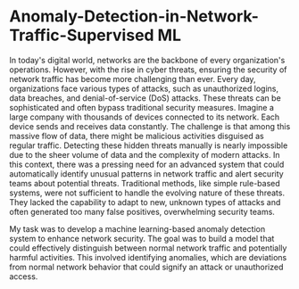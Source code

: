 # Anomaly-Detection-in-Network-Traffic-Supervised ML

In today's digital world, networks are the backbone of every organization's operations. However, with the rise in cyber threats, ensuring the security of network traffic has become more challenging than ever. Every day, organizations face various types of attacks, such as unauthorized logins, data breaches, and denial-of-service (DoS) attacks. These threats can be sophisticated and often bypass traditional security measures. Imagine a large company with thousands of devices connected to its network. Each device sends and receives data constantly. The challenge is that among this massive flow of data, there might be malicious activities disguised as regular traffic. Detecting these hidden threats manually is nearly impossible due to the sheer volume of data and the complexity of modern attacks. In this context, there was a pressing need for an advanced system that could automatically identify unusual patterns in network traffic and alert security teams about potential threats. Traditional methods, like simple rule-based systems, were not sufficient to handle the evolving nature of these threats. They lacked the capability to adapt to new, unknown types of attacks and often generated too many false positives, overwhelming security teams.

My task was to develop a machine learning-based anomaly detection system to enhance network security. The goal was to build a model that could effectively distinguish between normal network traffic and potentially harmful activities. This involved identifying anomalies, which are deviations from normal network behavior that could signify an attack or unauthorized access. 

